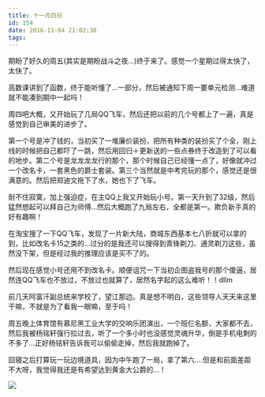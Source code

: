 ```yaml
---
title: 十一月四日
id: 154
date: 2016-11-04 21:02:38
tags:
---
```


期盼了好久的周五(其实是期盼战斗之夜...)终于来了。感觉一个星期过得太快了，太快了。

高数课讲到了函数，终于能听懂了...一部分，然后被通知下周一要单元检测...难道就不能凑到期中一起吗！

周四吧大概，又开始玩了几局QQ飞车，然后还把以前的几个号都上了一遍，真是感觉到自己审美的进步了。

第一个号是冲了钱的，当初买了一堆廉价装扮，把所有种类的装扮买了个全，刚上线的时候把自己都吓了一跳，然后用回归＋更新送的一些点券终于改造到了可以看的地步。第二个号是龙龙龙龙行的那个，那个时候自己已经懂一点了，好像就冲过一个改名卡，一套黑色的爵士套装。第三个当然就是中考完玩的那个，感觉还是很满意的。然后把郑迪文拖下了水，她也下了飞车。

耐不住寂寞，加上强迫症，在主QQ上我又开始玩小号。第一天升到了32级，然后猛然想起可以拜自己为师傅...然后大概跑了九局左右，全都是第一。欺负新手真的好有趣啊！

在淘宝搜了一下QQ飞车，发现了一片新大陆，商城东西基本七八折就可以拿的到，比如改名卡15之类的...过分的是我还可以搜得到青锋剃刀、通灵剃刀这些，虽然没下架，但是经过我的推理应该是买不了的。

然后现在感觉小号还用不到改名卡。顺便诅咒一下当初企图盗我号的那个傻逼，居然连QQ飞车也不放过，不放过也就算了，居然名字起的这么难听！！dllm

前几天阿富汗副总统来学校了，望江那边。真是想不明白，这些领导人天天来这里干嘛，不就是为了看我一眼嘛，至于吗！

周五晚上体育馆有慕尼黑工业大学的交响乐团演出，一个班仨名额，大家都不去，然后我被杨铭轩强行拉过去，听了一个多小时也没感觉灵魂升华，倒是手机电剩的不多了...正好杨铭轩告诉我可以偷偷走掉，然后我就跑掉了。

回寝之后打算玩一玩边境道具，因为中午跑了一局，拿了第六....但是和前面差距不大呀，我觉得我还是有希望达到黄金大公爵的...！

![](http://eremite-1252628011.cossh.myqcloud.com/wp-content/uploads/2016/12/17460711020161213172713087_640.jpg)